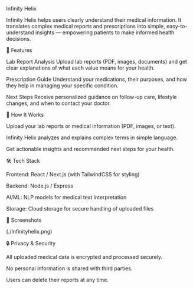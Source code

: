 Infinity Helix

Infinity Helix helps users clearly understand their medical information. It translates complex medical reports and prescriptions into simple, easy-to-understand insights — empowering patients to make informed health decisions.

🚀 Features

Lab Report Analysis
Upload lab reports (PDF, images, documents) and get clear explanations of what each value means for your health.

Prescription Guide
Understand your medications, their purposes, and how they help in managing your specific condition.

Next Steps
Receive personalized guidance on follow-up care, lifestyle changes, and when to contact your doctor.

📂 How It Works

Upload your lab reports or medical information (PDF, images, or text).

Infinity Helix analyzes and explains complex terms in simple language.

Get actionable insights and recommended next steps for your health.

🛠️ Tech Stack

Frontend: React / Next.js (with TailwindCSS for styling)

Backend: Node.js / Express

AI/ML: NLP models for medical text interpretation

Storage: Cloud storage for secure handling of uploaded files

📸 Screenshots

(./Infinityhelix.png)

🔒 Privacy & Security

All uploaded medical data is encrypted and processed securely.

No personal information is shared with third parties.

Users can delete their reports at any time.
